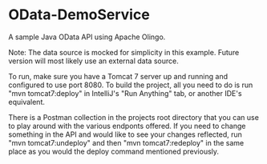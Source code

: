 # OData-DemoService
A sample Java OData API using Apache Olingo.

Note: The data source is mocked for simplicity in this example. Future version will most likely use an external data source.

To run, make sure you have a Tomcat 7 server up and running and configured to use port 8080. To build the project, all you need to do is run "mvn tomcat7:deploy" in IntelliJ's "Run Anything" tab, or another IDE's equivalent.

There is a Postman collection in the projects root directory that you can use to play around with the various endponts offered. If you need to change something in the API and would like to see your changes reflected, run "mvn tomcat7:undeploy" and then "mvn tomcat7:redeploy" in the same place as you would the deploy command mentioned previously.
